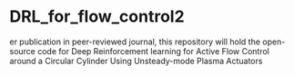 # DRL_for_flow_control2
er publication in peer-reviewed journal, this repository will hold the open-source code for Deep Reinforcement learning for Active Flow Control around a Circular Cylinder Using Unsteady-mode Plasma Actuators
